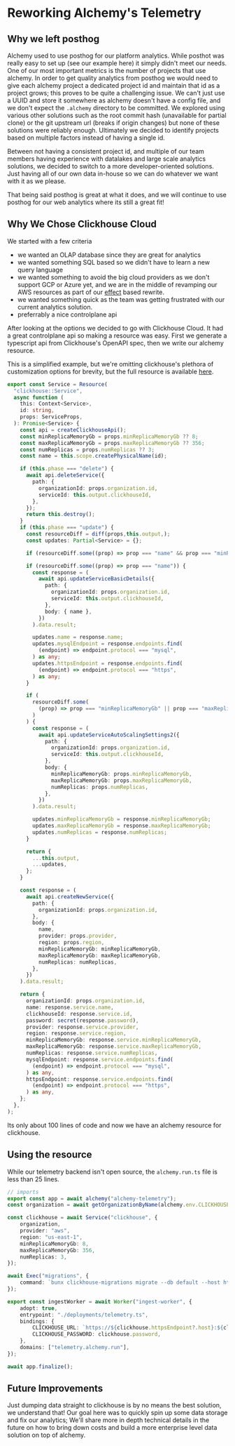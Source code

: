 # Reworking Alchemy's Telemetry

## Why we left posthog

Alchemy used to use posthog for our platform analytics. While posthot was really easy to set up (see our example here) it simply didn't meet our needs. One of our most important metrics is the number of projects that use alchemy. In order to get quality analytics from posthog we would need to give each alchemy project a dedicated project id and maintain that id as a project grows; this proves to be quite a challenging issue. We can't just use a UUID and store it somewhere as alchemy doesn't have a config file, and we don't expect the `.alchemy` directory to be committed. We explored using various other solutions such as the root commit hash (unavailable for partial clone) or the git upstream url (breaks if origin changes) but none of these solutions were reliably enough. Ultimately we decided to identify projects based on multiple factors instead of having a single id.

Between not having a consistent project id, and multiple of our team members having experience with datalakes and large scale analytics solutions, we decided to switch to a more developer-oriented solutions. Just having all of our own data in-house so we can do whatever we want with it as we please.

That being said posthog is great at what it does, and we will continue to use posthog for our web analytics where its still a great fit!

## Why We Chose Clickhouse Cloud

We started with a few criteria
- we wanted an OLAP database since they are great for analytics
- we wanted something SQL based so we didn't have to learn a new query language
- we wanted something to avoid the big cloud providers as we don't support GCP or Azure yet, and we are in the middle of revamping our AWS resources as part of our [effect](https://effect.website/) based rewrite.
- we wanted something quick as the team was getting frustrated with our current analytics solution.
- preferrably a nice controlplane api

After looking at the options we decided to go with Clickhouse Cloud. It had a great controlplane api so making a resource was easy. First we generate a typescript api from Clickhouse's OpenAPI spec, then we write our alchemy resource.

This is a simplified example, but we're omitting clickhouse's plethora of customization options for brevity, but the full resource is available [here](https://github.com/alchemy-framework/alchemy/blob/main/alchemy/src/clickhouse/service.ts).

```ts
export const Service = Resource(
  "clickhouse::Service",
  async function (
    this: Context<Service>,
    id: string,
    props: ServiceProps,
  ): Promise<Service> {
    const api = createClickhouseApi();
    const minReplicaMemoryGb = props.minReplicaMemoryGb ?? 8;
    const maxReplicaMemoryGb = props.maxReplicaMemoryGb ?? 356;
    const numReplicas = props.numReplicas ?? 3;
    const name = this.scope.createPhysicalName(id);

    if (this.phase === "delete") {
      await api.deleteService({
        path: {
          organizationId: props.organization.id,
          serviceId: this.output.clickhouseId,
        },
      });
      return this.destroy();
    }
    if (this.phase === "update") {
      const resourceDiff = diff(props,this.output,);
      const updates: Partial<Service> = {};

      if (resourceDiff.some((prop) => prop === "name" && prop === "minReplicaMemoryGb" && prop === "maxReplicaMemoryGb" && prop === "numReplicas")) { return this.replace(); }

      if (resourceDiff.some((prop) => prop === "name")) {
        const response = (
          await api.updateServiceBasicDetails({
            path: {
              organizationId: props.organization.id,
              serviceId: this.output.clickhouseId,
            },
            body: { name },
          })
        ).data.result;

        updates.name = response.name;
        updates.mysqlEndpoint = response.endpoints.find(
          (endpoint) => endpoint.protocol === "mysql",
        ) as any;
        updates.httpsEndpoint = response.endpoints.find(
          (endpoint) => endpoint.protocol === "https",
        ) as any;
      }

      if (
        resourceDiff.some(
          (prop) => prop === "minReplicaMemoryGb" || prop === "maxReplicaMemoryGb" || prop === "numReplicas",
        )
      ) {
        const response = (
          await api.updateServiceAutoScalingSettings2({
            path: {
              organizationId: props.organization.id,
              serviceId: this.output.clickhouseId,
            },
            body: {
              minReplicaMemoryGb: props.minReplicaMemoryGb,
              maxReplicaMemoryGb: props.maxReplicaMemoryGb,
              numReplicas: props.numReplicas,
            },
          })
        ).data.result;

        updates.minReplicaMemoryGb = response.minReplicaMemoryGb;
        updates.maxReplicaMemoryGb = response.maxReplicaMemoryGb;
        updates.numReplicas = response.numReplicas;
      }

      return {
        ...this.output,
        ...updates,
      };
    }

    const response = (
      await api.createNewService({
        path: {
          organizationId: props.organization.id,
        },
        body: {
          name,
          provider: props.provider,
          region: props.region,
          minReplicaMemoryGb: minReplicaMemoryGb,
          maxReplicaMemoryGb: maxReplicaMemoryGb,
          numReplicas: numReplicas,
        },
      })
    ).data.result;

    return {
      organizationId: props.organization.id,
      name: response.service.name,
      clickhouseId: response.service.id,
      password: secret(response.password),
      provider: response.service.provider,
      region: response.service.region,
      minReplicaMemoryGb: response.service.minReplicaMemoryGb,
      maxReplicaMemoryGb: response.service.maxReplicaMemoryGb,
      numReplicas: response.service.numReplicas,
      mysqlEndpoint: response.service.endpoints.find(
        (endpoint) => endpoint.protocol === "mysql",
      ) as any,
      httpsEndpoint: response.service.endpoints.find(
        (endpoint) => endpoint.protocol === "https",
      ) as any,
    };
  },
);
```

Its only about 100 lines of code and now we have an alchemy resource for clickhouse.

## Using the resource

While our telemetry backend isn't open source, the `alchemy.run.ts` file is less than 25 lines.

```ts
// imports
export const app = await alchemy("alchemy-telemetry");
const organization = await getOrganizationByName(alchemy.env.CLICKHOUSE_ORG);

const clickhouse = await Service("clickhouse", {
	organization,
	provider: "aws",
	region: "us-east-1",
	minReplicaMemoryGb: 8,
	maxReplicaMemoryGb: 356,
	numReplicas: 3,
});

await Exec("migrations", {
	command: `bunx clickhouse-migrations migrate --db default --host https://${clickhouse.httpsEndpoint?.host}:${clickhouse.httpsEndpoint?.port} --user ${clickhouse.mysqlEndpoint?.username} --password ${clickhouse.password.unencrypted} --migrations-home ${join(import.meta.dirname, "migrations")}`,
});

export const ingestWorker = await Worker("ingest-worker", {
	adopt: true,
	entrypoint: "./deployments/telemetry.ts",
	bindings: {
		CLICKHOUSE_URL: `https://${clickhouse.httpsEndpoint?.host}:${clickhouse.httpsEndpoint?.port}`,
		CLICKHOUSE_PASSWORD: clickhouse.password,
	},
	domains: ["telemetry.alchemy.run"],
});

await app.finalize();
```

## Future Improvements

Just dumping data straight to clickhouse is by no means the best solution, we understand that! Our goal here was to quickly spin up some data storage and fix our analytics; We'll share more in depth technical details in the future on how to bring down costs and build a more enterprise level data solution on top of alchemy.